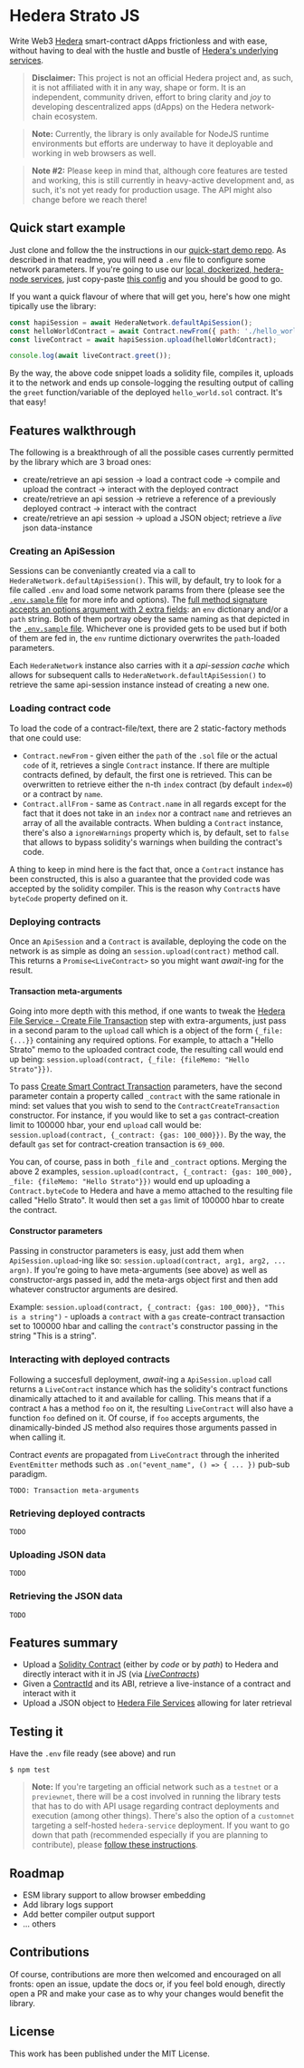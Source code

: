 # Hedera Strato JS
Write Web3 [Hedera](https://hedera.com/) smart-contract dApps frictionless and with ease, without having to deal with the hustle and bustle of [Hedera's underlying services](https://docs.hedera.com/guides/docs/sdks).

> **Disclaimer:** This project is not an official Hedera project and, as such, it is not affiliated with it in any way, shape or form. It is an independent, community driven, effort to bring clarity and *joy* to developing descentralized apps (dApps) on the Hedera network-chain ecosystem.

> **Note:** Currently, the library is only available for NodeJS runtime environments but efforts are underway to have it deployable and working in web browsers as well.

> **Note #2:** Please keep in mind that, although core features are tested and working, this is still currently in heavy-active development and, as such, it's not yet ready for production usage. The API might also change before we reach there!

## Quick start example
Just clone and follow the the instructions in our [quick-start demo repo](https://github.com/buidler-labs/hsj-example). As described in that readme, you will need a `.env` file to configure some network parameters. If you're going to use our [local, dockerized, hedera-node services](https://github.com/buidler-labs/dockerized-hedera-services), just copy-paste [this config](.env.local-customnet) and you should be good to go.

If you want a quick flavour of where that will get you, here's how one might tipically use the library:
``` js
const hapiSession = await HederaNetwork.defaultApiSession();
const helloWorldContract = await Contract.newFrom({ path: './hello_world.sol' });
const liveContract = await hapiSession.upload(helloWorldContract);

console.log(await liveContract.greet());
```
By the way, the above code snippet loads a solidity file, compiles it, uploads it to the network and ends up console-logging the resulting output of calling the `greet` function/variable of the deployed `hello_world.sol` contract. It's that easy!

## Features walkthrough
The following is a breakthrough of all the possible cases currently permitted by the library which are 3 broad ones:
- create/retrieve an api session -> load a contract code -> compile and upload the contract -> interact with the deployed contract
- create/retrieve an api session -> retrieve a reference of a previously deployed contract -> interact with the contract
- create/retrieve an api session -> upload a JSON object; retrieve a _live_ json data-instance

### Creating an ApiSession
Sessions can be conveniantly created via a call to `HederaNetwork.defaultApiSession()`. This will, by default, try to look for a file called `.env` and load some network params from there (please see the [`.env.sample` file](.env.sample) for more info and options). The [full method signature accepts an options argument with 2 extra fields](classes/HederaNetwork.html#defaultApiSession): an `env` dictionary and/or a `path` string. Both of them portray obey the same naming as that depicted in the [`.env.sample` file](.env.sample). Whichever one is provided gets to be used but if both of them are fed in, the `env` runtime dictionary overwrites the `path`-loaded parameters. 

Each `HederaNetwork` instance also carries with it a _api-session cache_ which allows for subsequent calls to `HederaNetwork.defaultApiSession()` to retrieve the same api-session instance instead of creating a new one.

### Loading contract code
To load the code of a contract-file/text, there are 2 static-factory methods that one could use:
- `Contract.newFrom` - given either the `path` of the `.sol` file or the actual `code` of it, retrieves a single `Contract` instance. If there are multiple contracts defined, by default, the first one is retrieved. This can be overwritten to retrieve either the n-th `index` contract (by default `index=0`) or a contract by `name`.
- `Contract.allFrom` - same as `Contract.name` in all regards except for the fact that it does not take in an `index` nor a contract `name` and retrieves an array of all the available contracts.
When bulding a `Contract` instance, there's also a `ignoreWarnings` property which is, by default, set to `false` that allows to bypass solidity's warnings when building the contract's code.

A thing to keep in mind here is the fact that, once a `Contract` instance has been constructed, this is also a guarantee that the provided code was accepted by the solidity compiler. This is the reason why `Contract`s have `byteCode` property defined on it.

### Deploying contracts
Once an `ApiSession` and a `Contract` is available, deploying the code on the network is as simple as doing an `session.upload(contract)` method call. This returns a `Promise<LiveContract>` so you might want _await_-ing for the result.

#### Transaction meta-arguments
Going into more depth with this method, if one wants to tweak the [Hedera File Service - Create File Transaction](https://docs.hedera.com/guides/docs/sdks/file-storage/create-a-file) step with extra-arguments, just pass in a second param to the `upload` call which is a object of the form `{_file: {...}}` containing any required options. For example, to attach a "Hello Strato" memo to the uploaded contract code, the resulting call would end up being: `session.upload(contract, {_file: {fileMemo: "Hello Strato"}})`. 

To pass [Create Smart Contract Transaction](https://docs.hedera.com/guides/docs/sdks/smart-contracts/create-a-smart-contract)
parameters, have the second parameter contain a property called `_contract` with the same rationale in mind: set values that you wish to send to the `ContractCreateTransaction` constructor. For instance, if you would like to set a `gas` contract-creation limit to 100000 hbar, your end `upload` call would be: `session.upload(contract, {_contract: {gas: 100_000}})`. By the way, the default `gas` set for contract-creation transaction is `69_000`.

You can, of course, pass in both `_file` and `_contract` options. Merging the above 2 examples, `session.upload(contract, {_contract: {gas: 100_000}, _file: {fileMemo: "Hello Strato"}})` would end up uploading a `Contract.byteCode` to Hedera and have a memo attached to the resulting file called "Hello Strato". It would then set a `gas` limit of 100000 hbar to create the contract.

#### Constructor parameters
Passing in constructor parameters is easy, just add them when `ApiSession.upload`-ing like so: `session.upload(contract, arg1, arg2, ... argn)`. If you're going to have meta-arguments (see above) as well as constructor-args passed in, add the meta-args object first and then add whatever constructor arguments are desired.

Example: `session.upload(contract, {_contract: {gas: 100_000}}, "This is a string")` - uploads a `contract` with a `gas` create-contract transaction set to 100000 hbar and calling the `contract`'s constructor passing in the string "This is a string".

### Interacting with deployed contracts
Following a succesfull deployment, _await_-ing a `ApiSession.upload` call returns a `LiveContract` instance which has the solidity's contract functions dinamically attached to it and available for calling. This means that if a contract `A` has a method `foo` on it, the resulting `LiveContract` will also have a function `foo` defined on it. Of course, if `foo` accepts arguments, the dinamically-binded JS method also requires those arguments passed in when calling it.

Contract _events_ are propagated from `LiveContract` through the inherited `EventEmitter` methods such as `.on("event_name", () => { ... })` pub-sub paradigm.

`TODO: Transaction meta-arguments`

### Retrieving deployed contracts
`TODO`

### Uploading JSON data
`TODO`

### Retrieving the JSON data
`TODO`

## Features summary
- Upload a [Solidity Contract](https://docs.soliditylang.org/en/v0.8.10/index.html) (either by _code_ or by _path_) to Hedera and directly interact with it in JS (via [_LiveContracts_](https://github.com/buidler-labs/hedera-strato-js/blob/main/lib/live/LiveContract.ts))
- Given a [ContractId](https://docs.hedera.com/guides/docs/hedera-api/basic-types/contractid) and its ABI, retrieve a live-instance of a contract and interact with it
- Upload a JSON object to [Hedera File Services](https://docs.hedera.com/guides/docs/sdks/file-storage) allowing for later retrieval

## Testing it
Have the `.env` file ready (see above) and run 
```
$ npm test
```
> **Note:** If you're targeting an official network such as a `testnet` or a `previewnet`, there will be a cost involved in running the library tests that has to do with API usage regarding contract deployments and execution (among other things). There's also the option of a `customnet` targeting a self-hosted `hedera-service` deployment. If you want to go down that path (recommended especially if you are planning to contribute), please [follow these instructions](https://github.com/buidler-labs/dockerized-hedera-services).

## Roadmap
- ESM library support to allow browser embedding
- Add library logs support
- Add better compiler output support
- ... others

## Contributions
Of course, contributions are more then welcomed and encouraged on all fronts: open an issue, update the docs or, if you feel bold enough, directly open a PR and make your case as to why your changes would benefit the library.

## License
This work has been published under the MIT License.